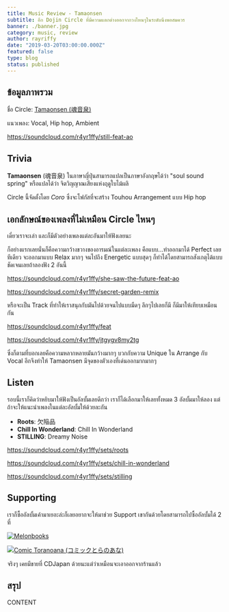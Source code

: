 ```yaml
---
title: Music Review - Tamaonsen
subtitle: อีก Dojin Circle ที่มีความแตกต่างออกจากวงไหนๆในระดับนึงพอสมควร
banner: ./banner.jpg
category: music, review
author: rayriffy
date: "2019-03-20T03:00:00.000Z"
featured: false
type: blog
status: published
---
```


## ข้อมูลภาพรวม

ชื่อ Circle: [Tamaonsen (魂音泉)](http://tamaonsen.com/)

แนวเพลง: Vocal, Hip hop, Ambient

https://soundcloud.com/r4yr1ffy/still-feat-ao

## Trivia

**Tamaonsen** (魂音泉) ในภาษาญี่ปุ่นสามารถแปลเป็นภาษาอังกฤษได้ว่า "soul sound spring" หรือแปลได้ว่า จิตวิญญาณเสียงแห่งฤดูใบไม้ผลิ

Circle นี้จัดตั้งโดย *Coro* ซึ่งจะโฟกัสที่จะสร้าง Touhou Arrangement แบบ Hip hop

## เอกลักษณ์ของเพลงที่ไม่เหมือน Circle ไหนๆ

เดี๋ยวเราจะเล่า และก็มีตัวอย่างเพลงแต่ละอันมาให้ฟังเลยนะ

ก็อย่างแรกเลยนั่นก็คือความกว้างขวางของอารมณ์ในแต่ละเพลง คือแบบ...ทำออกมาได้ Perfect เลยทีเดียว จะออกมาแบบ Relax มากๆ จนไปถึง Energetic แบบสุดๆ ก็ทำได้โดยสามารถสังเกตุได้แบบชัดเจนเลยถ้าลองฟัง 2 อันนี้

https://soundcloud.com/r4yr1ffy/she-saw-the-future-feat-ao

https://soundcloud.com/r4yr1ffy/secret-garden-remix

หรือจะเป็น Track ที่ทำให้เราสนุกกับมันไปด้วยจนไปแบบมืดๆ ลึกๆไปเลยก็มี ก็มีมาให้เทียบเหมือนกัน

https://soundcloud.com/r4yr1ffy/feat

https://soundcloud.com/r4yr1ffy/jtgygv8my2tg

ซึ่งก็ตามที่บอกเลยคือความหลากหลายมันกว้างมากๆ บวกกับความ Unique ใน Arrange กับ Vocal อีกจึงทำให้ Tamaonsen มีจุดของตัวเองที่เด่นออกมากมากๆ

## Listen

รอบนี้เราก็คิดว่าหยิบมาให้ฟังเป็นอัลบั้มเลยดีกว่า เราก็ได้เลือกมาให้เลยทั้งหมด 3 อัลบั้มมาให้ลอง แต่ถ้าจะให้แนะนำเพลงในแต่ละอัลบั้มให้ด้วยละกัน

- **Roots**: 欠陥品
- **Chill In Wonderland**: Chill In Wonderland
- **STILLING**: Dreamy Noise

https://soundcloud.com/r4yr1ffy/sets/roots

https://soundcloud.com/r4yr1ffy/sets/chill-in-wonderland

https://soundcloud.com/r4yr1ffy/sets/stilling

## Supporting

เราก็ซื้ออัลบั้มเค้ามาเยอะล่ะก็เลยอยากจะให้มาช่วย Support เขากันด้วยโดยสามารถไปซื้ออัลบั้มได้ 2 ที่

[![Melonbooks](https://www.melonbooks.co.jp/user_data/bnr/banner_566x100.gif)](https://www.melonbooks.co.jp/circle/index.php?circle_id=19021)

[![Comic Toranoana (コミックとらのあな)](https://www.toranoana.jp/icon/largebannar.gif)](https://ec.toranoana.jp/tora_r/ec/cit/circle/2UPAdC6P8V7KdE60d687/all/)

จริงๆ เคยมีขายที่ CDJapan ด้วยนะแต่ว่าเหมือนจะเอาออกจากร้านแล้ว

## สรุป

CONTENT